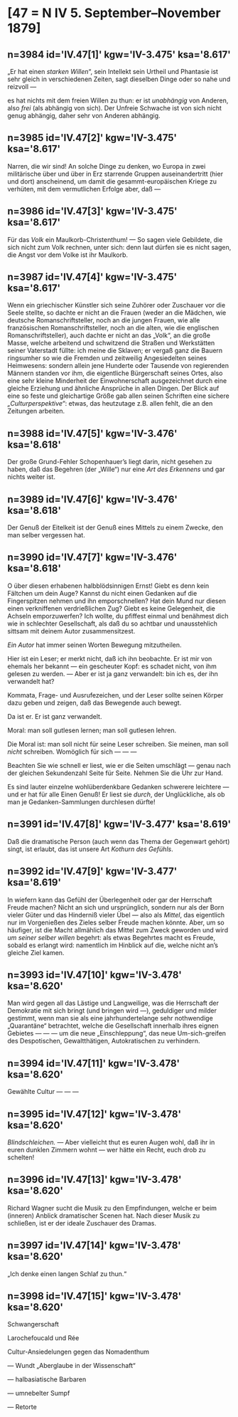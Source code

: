 # [47 = N IV 5. September–November 1879]

## n=3984 id='IV.47[1]' kgw='IV-3.475' ksa='8.617'

„Er hat einen *starken Willen*“, sein Intellekt sein Urtheil und Phantasie ist sehr gleich in verschiedenen Zeiten, sagt dieselben Dinge oder so nahe und reizvoll —

es hat nichts mit dem freien Willen zu thun: er ist *unabhängig* von Anderen, also *frei* (als abhängig von sich). Der Unfreie Schwache ist von sich nicht genug abhängig, daher sehr von Anderen abhängig.

## n=3985 id='IV.47[2]' kgw='IV-3.475' ksa='8.617'

Narren, die wir sind! An solche Dinge zu denken, wo Europa in zwei militärische über und über in Erz starrende Gruppen auseinandertritt (hier und dort) anscheinend, um damit die gesammt-europäischen Kriege zu verhüten, mit dem vermutlichen Erfolge aber, daß —

## n=3986 id='IV.47[3]' kgw='IV-3.475' ksa='8.617'

Für das *Volk* ein Maulkorb-Christenthum! — So sagen viele Gebildete, die sich nicht zum Volk rechnen, unter sich: denn laut dürfen sie es nicht sagen, die Angst vor dem Volke ist ihr Maulkorb.

## n=3987 id='IV.47[4]' kgw='IV-3.475' ksa='8.617'

Wenn ein griechischer Künstler sich seine Zuhörer oder Zuschauer vor die Seele stellte, so dachte er nicht an die Frauen (weder an die Mädchen, wie deutsche Romanschriftsteller, noch an die jungen Frauen, wie alle französischen Romanschriftsteller, noch an die alten, wie die englischen Romanschriftsteller), auch dachte er nicht an das „Volk“, an die große Masse, welche arbeitend und schwitzend die Straßen und Werkstätten seiner Vaterstadt füllte: ich meine die Sklaven; er vergaß ganz die Bauern ringsumher so wie die Fremden und zeitweilig Angesiedelten seines Heimwesens: sondern allein jene Hunderte oder Tausende von regierenden Männern standen vor ihm, die eigentliche Bürgerschaft seines Ortes, also eine sehr kleine Minderheit der Einwohnerschaft ausgezeichnet durch eine gleiche Erziehung und ähnliche Ansprüche in allen Dingen. Der Blick auf eine so feste und gleichartige Größe gab allen seinen Schriften eine sichere *„Culturperspektive“*: etwas, das heutzutage z.B. allen fehlt, die an den Zeitungen arbeiten.

## n=3988 id='IV.47[5]' kgw='IV-3.476' ksa='8.618'

Der große Grund-Fehler Schopenhauer’s liegt darin, nicht gesehen zu haben, daß das Begehren (der „Wille“) nur eine *Art des Erkennens* und gar nichts weiter ist.

## n=3989 id='IV.47[6]' kgw='IV-3.476' ksa='8.618'

Der Genuß der Eitelkeit ist der Genuß eines Mittels zu einem Zwecke, den man selber vergessen hat.

## n=3990 id='IV.47[7]' kgw='IV-3.476' ksa='8.618'

O über diesen erhabenen halbblödsinnigen Ernst! Giebt es denn kein Fältchen um dein Auge? Kannst du nicht einen Gedanken auf die Fingerspitzen nehmen und ihn emporschnellen? Hat dein Mund nur diesen einen verkniffenen verdrießlichen Zug? Giebt es keine Gelegenheit, die Achseln emporzuwerfen? Ich wollte, du pfiffest einmal und benähmest dich wie in schlechter Gesellschaft, als daß du so achtbar und unausstehlich sittsam mit deinem Autor zusammensitzest.

*Ein Autor* hat immer seinen Worten Bewegung mitzutheilen.

Hier ist ein Leser; er merkt nicht, daß ich ihn beobachte. Er ist mir von ehemals her bekannt — ein gescheuter Kopf: es schadet nicht, von ihm gelesen zu werden. — Aber er ist ja ganz verwandelt: bin ich es, der ihn verwandelt hat?

Kommata, Frage- und Ausrufezeichen, und der Leser sollte seinen Körper dazu geben und zeigen, daß das Bewegende auch bewegt.

Da ist er. Er ist ganz verwandelt.

Moral: man soll gutlesen lernen; man soll gutlesen lehren.

Die Moral ist: man soll nicht für seine Leser schreiben. Sie meinen, man soll *nicht* schreiben. Womöglich für sich — — —

Beachten Sie wie schnell er liest, wie er die Seiten umschlägt — genau nach der gleichen Sekundenzahl Seite für Seite. Nehmen Sie die Uhr zur Hand.

Es sind lauter einzelne wohlüberdenkbare Gedanken schwerere leichtere — und er hat für alle Einen Genuß! Er liest sie *durch*, der Unglückliche, als ob man je Gedanken-Sammlungen durchlesen dürfte!

## n=3991 id='IV.47[8]' kgw='IV-3.477' ksa='8.619'

Daß die dramatische Person (auch wenn das Thema der Gegenwart gehört) singt, ist erlaubt, das ist unsere Art *Kothurn des Gefühls*.

## n=3992 id='IV.47[9]' kgw='IV-3.477' ksa='8.619'

In wiefern kann das Gefühl der Überlegenheit oder gar der Herrschaft Freude machen? Nicht an sich und ursprünglich, sondern nur als der Born vieler Güter und das Hinderniß vieler Übel — also als *Mittel*, das eigentlich nur im Vorgenießen des Zieles selber Freude machen könnte. Aber, um so häufiger, ist die Macht allmählich das Mittel zum Zweck geworden und wird *um seiner selber willen* begehrt: als etwas Begehrtes macht es Freude, sobald es erlangt wird: namentlich im Hinblick auf die, welche nicht an’s gleiche Ziel kamen.

## n=3993 id='IV.47[10]' kgw='IV-3.478' ksa='8.620'

Man wird gegen all das Lästige und Langweilige, was die Herrschaft der Demokratie mit sich bringt (und bringen wird —), geduldiger und milder gestimmt, wenn man sie als eine jahrhundertelange sehr nothwendige „Quarantäne“ betrachtet, welche die Gesellschaft innerhalb ihres eignen Gebietes — — — um die neue „Einschleppung“, das neue Um-sich-greifen des Despotischen, Gewaltthätigen, Autokratischen zu verhindern.

## n=3994 id='IV.47[11]' kgw='IV-3.478' ksa='8.620'

Gewählte Cultur — — —

## n=3995 id='IV.47[12]' kgw='IV-3.478' ksa='8.620'

*Blindschleichen. —* Aber vielleicht thut es euren Augen wohl, daß ihr in euren dunklen Zimmern wohnt — wer hätte ein Recht, euch drob zu schelten!

## n=3996 id='IV.47[13]' kgw='IV-3.478' ksa='8.620'

Richard Wagner sucht die Musik zu den Empfindungen, welche er beim (inneren) Anblick dramatischer Scenen hat. Nach dieser Musik zu schließen, ist er der ideale Zuschauer des Dramas.

## n=3997 id='IV.47[14]' kgw='IV-3.478' ksa='8.620'

„Ich denke einen langen Schlaf zu thun.“

## n=3998 id='IV.47[15]' kgw='IV-3.478' ksa='8.620'

Schwangerschaft

Larochefoucald und Rée

Cultur-Ansiedelungen gegen das Nomadenthum

— Wundt „Aberglaube in der Wissenschaft“

— halbasiatische Barbaren

— umnebelter Sumpf

— Retorte
